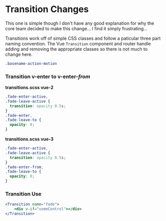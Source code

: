 # Transition Changes

This one is simple though I don't have any good explanation for why the core team decided to make this change... I find it simply frustrating... 

Transitions work off of simple CSS classes and follow a paticular three part naming convention. The Vue `Transition` component and router handle adding and removing the appropriate classes so there is not much to change here.

```css
.basename-action-motion
```

### Transition v-enter to v-enter-*from*

__transitions.scss vue-2__
```css
.fade-enter-active,
.fade-leave-active {
  transition: opacity 0.5s;
}
.fade-enter,
.fade-leave-to {
  opacity: 0;
}
```
__transitions.scss vue-3__
```css
.fade-enter-active,
.fade-leave-active {
  transition: opacity 0.5s;
}
.fade-enter-from,
.fade-leave-to {
  opacity: 0;
}
```
### Transition Use
```jsx
<Transition name="fade">
    <div v-if="someControl"></div>
</Transition>
```